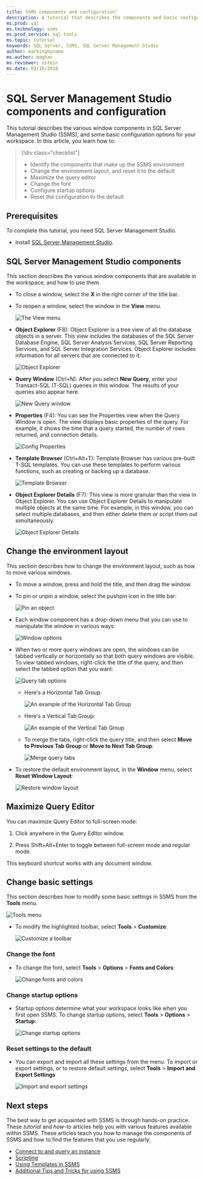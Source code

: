 ```yaml
---
title: SSMS components and configuration"
description: A tutorial that describes the components and basic configuration options for your SQL Server Management Studio environment. 
ms.prod: sql
ms.technology: ssms
ms.prod_service: sql-tools
ms.topic: tutorial
keywords: SQL Server, SSMS, SQL Server Management Studio
author: markingmyname
ms.author: maghan
ms.reviewer: sstein
ms.date: 03/16/2018
---
```


# SQL Server Management Studio components and configuration

This tutorial describes the various window components in SQL Server Management Studio (SSMS), and some basic configuration options for your workspace. In this article, you learn how to: 

> [!div class="checklist"]
> * Identify the components that make up the SSMS environment
> * Change the environment layout, and reset it to the default
> * Maximize the query editor
> * Change the font
> * Configure startup options
> * Reset the configuration to the default

## Prerequisites

To complete this tutorial, you need SQL Server Management Studio.  

* Install [SQL Server Management Studio](../download-sql-server-management-studio-ssms.md).

## SQL Server Management Studio components

This section describes the various window components that are available in the workspace, and how to use them.

* To close a window, select the **X** in the right corner of the title bar.
* To reopen a window, select the window in the **View** menu.

    ![The View menu](media/ssms-configuration/viewmenu.png)

* **Object Explorer** (F8): Object Explorer is a tree view of all the database objects in a server. This view includes the databases of the SQL Server Database Engine, SQL Server Analysis Services, SQL Server Reporting Services, and SQL Server Integration Services. Object Explorer includes information for all servers that are connected to it. 

    ![Object Explorer](media/ssms-configuration/objectexplorer.png)
* **Query Window** (Ctrl+N): After you select **New Query**, enter your Transact-SQL (T-SQL) queries in this window. The results of your queries also appear here.

    ![New Query window](media/ssms-configuration/newquery.png)

* **Properties** (F4): You can see the Properties view when the Query Window is open. The view displays basic properties of the query. For example, it shows the time that a query started, the number of rows returned, and connection details.  

    ![Config Properties](media/ssms-configuration/properties.png)

* **Template Browser** (Ctrl+Alt+T): Template Browser has various pre-built T-SQL templates. You can use these templates to perform various functions, such as creating or backing up a database. 

    ![Template Browser](media/ssms-configuration/templates.png)

* **Object Explorer Details** (F7): This view is more granular than the view in Object Explorer. You can use Object Explorer Details to manipulate multiple objects at the same time. For example, in this window, you can select multiple databases, and then either delete them or script them out simultaneously. 

    ![Object Explorer Details](media/ssms-configuration/objectexplorerdetails.PNG) 

## Change the environment layout 

This section describes how to change the environment layout, such as how to move various windows. 

* To move a window, press and hold the title, and then drag the window. 
* To pin or unpin a window, select the pushpin icon in the title bar:

    ![Pin an object](media/ssms-configuration/pushpin.png)

* Each window component has a drop-down menu that you can use to manipulate the window in various ways: 

    ![Window options](media/ssms-configuration/windowoptions.png)

* When two or more query windows are open, the windows can be tabbed vertically or horizontally so that both query windows are visible. To view tabbed windows, right-click the title of the query, and then select the tabbed option that you want:

    ![Query tab options](media/ssms-configuration/querytabbedoptions.png)

    * Here's a Horizontal Tab Group:

      ![An example of the Horizontal Tab Group](media/ssms-configuration/horizontaltab.png)

    * Here's a Vertical Tab Group:

      ![An example of the Vertical Tab Group](media/ssms-configuration/verticaltabgroup.png)

    * To merge the tabs, right-click the query title, and then select **Move to Previous Tab Group**  or **Move to Next Tab Group**:

      ![Merge query tabs](media/ssms-configuration/mergetabgroups.png)

* To restore the default environment layout, in the **Window** menu, select **Reset Window Layout**:

    ![Restore window layout](media/ssms-configuration/resetwindowlayout.png)

## Maximize Query Editor

You can maximize Query Editor to full-screen mode:

1. Click anywhere in the Query Editor window.

2. Press Shift+Alt+Enter to toggle between full-screen mode and regular mode. 

This keyboard shortcut works with any document window. 

## Change basic settings

This section describes how to modify some basic settings in SSMS from the **Tools** menu.

  ![Tools menu](media/ssms-configuration/tools.png)

* To modify the highlighted toolbar, select **Tools** > **Customize**:

    ![Customize a toolbar](media/ssms-configuration/toolbar.png)

### Change the font

* To change the font, select **Tools** > **Options** > **Fonts and Colors**:

     ![Change fonts and colors](media/ssms-configuration/fontsandcolors.png)

### Change startup options

* Startup options determine what your workspace looks like when you first open SSMS. To change startup options, select **Tools** > **Options** > **Startup**:

    ![Change startup options](media/ssms-configuration/startup.png)

### Reset settings to the default

* You can export and import all these settings from the menu. To import or export settings, or to restore default settings, select **Tools** > **Import and Export Settings** 

    ![Import and export settings](media/ssms-configuration/settings.png)

## Next steps

The best way to get acquainted with SSMS is through hands-on practice. These *tutorial* and *how-to* articles help you with various features available within SSMS.  These articles teach you how to manage the components of SSMS and how to find the features that you use regularly.

* [Connect to and query an instance](../quickstarts/ssms-connect-query-sql-server.md)
* [Scripting](scripting-ssms.md)
* [Using Templates in SSMS](../template/templates-ssms.md)
* [Additional Tips and Tricks for using SSMS](ssms-tricks.md)
